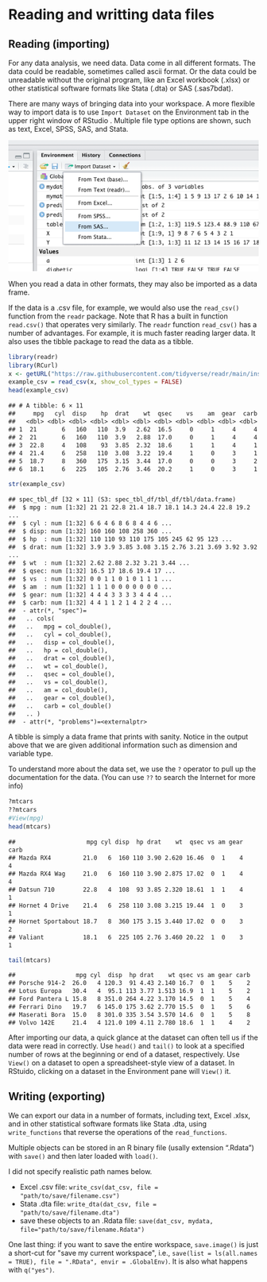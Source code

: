 # Reading and writting data files

## Reading (importing) 
For any data analysis, we need data. Data come in all different formats. The data could be readable, sometimes called ascii format. Or the data could be unreadable without the original program, like an Excel workbook (.xlsx) or other statistical software formats like Stata (.dta) or SAS (.sas7bdat).

There are many ways of bringing data into your workspace.  A more flexible way to import data is to use `Import Dataset` on the Environment tab in the upper right window of RStudio . Multiple file type options are shown, such as text, Excel, SPSS, SAS, and Stata.

<img src="png/Import.png" width="552" />

When you read a data in other formats, they may also be imported as a data frame.  

If the data is a .csv file, for example, we would also use the `read_csv()` function from the `readr` package. Note that R has a built in function `read.csv()` that operates very similarly. The `readr` function `read_csv()` has a number of advantages. For example, it is much faster reading larger data. It also uses the tibble package to read the data as a tibble.  


```r
library(readr)
library(RCurl)
x <- getURL("https://raw.githubusercontent.com/tidyverse/readr/main/inst/extdata/mtcars.csv")
example_csv = read_csv(x, show_col_types = FALSE)
head(example_csv)
```

```
## # A tibble: 6 × 11
##     mpg   cyl  disp    hp  drat    wt  qsec    vs    am  gear  carb
##   <dbl> <dbl> <dbl> <dbl> <dbl> <dbl> <dbl> <dbl> <dbl> <dbl> <dbl>
## 1  21       6   160   110  3.9   2.62  16.5     0     1     4     4
## 2  21       6   160   110  3.9   2.88  17.0     0     1     4     4
## 3  22.8     4   108    93  3.85  2.32  18.6     1     1     4     1
## 4  21.4     6   258   110  3.08  3.22  19.4     1     0     3     1
## 5  18.7     8   360   175  3.15  3.44  17.0     0     0     3     2
## 6  18.1     6   225   105  2.76  3.46  20.2     1     0     3     1
```

```r
str(example_csv)
```

```
## spec_tbl_df [32 × 11] (S3: spec_tbl_df/tbl_df/tbl/data.frame)
##  $ mpg : num [1:32] 21 21 22.8 21.4 18.7 18.1 14.3 24.4 22.8 19.2 ...
##  $ cyl : num [1:32] 6 6 4 6 8 6 8 4 4 6 ...
##  $ disp: num [1:32] 160 160 108 258 360 ...
##  $ hp  : num [1:32] 110 110 93 110 175 105 245 62 95 123 ...
##  $ drat: num [1:32] 3.9 3.9 3.85 3.08 3.15 2.76 3.21 3.69 3.92 3.92 ...
##  $ wt  : num [1:32] 2.62 2.88 2.32 3.21 3.44 ...
##  $ qsec: num [1:32] 16.5 17 18.6 19.4 17 ...
##  $ vs  : num [1:32] 0 0 1 1 0 1 0 1 1 1 ...
##  $ am  : num [1:32] 1 1 1 0 0 0 0 0 0 0 ...
##  $ gear: num [1:32] 4 4 4 3 3 3 3 4 4 4 ...
##  $ carb: num [1:32] 4 4 1 1 2 1 4 2 2 4 ...
##  - attr(*, "spec")=
##   .. cols(
##   ..   mpg = col_double(),
##   ..   cyl = col_double(),
##   ..   disp = col_double(),
##   ..   hp = col_double(),
##   ..   drat = col_double(),
##   ..   wt = col_double(),
##   ..   qsec = col_double(),
##   ..   vs = col_double(),
##   ..   am = col_double(),
##   ..   gear = col_double(),
##   ..   carb = col_double()
##   .. )
##  - attr(*, "problems")=<externalptr>
```

A tibble is simply a data frame that prints with sanity. Notice in the output above that we are given additional information such as dimension and variable type.  
  
To understand more about the data set, we use the `?` operator to pull up the documentation for the data. (You can use `??` to search the Internet for more info)  


```r
?mtcars
??mtcars
#View(mpg)
head(mtcars)
```

```
##                    mpg cyl disp  hp drat    wt  qsec vs am gear carb
## Mazda RX4         21.0   6  160 110 3.90 2.620 16.46  0  1    4    4
## Mazda RX4 Wag     21.0   6  160 110 3.90 2.875 17.02  0  1    4    4
## Datsun 710        22.8   4  108  93 3.85 2.320 18.61  1  1    4    1
## Hornet 4 Drive    21.4   6  258 110 3.08 3.215 19.44  1  0    3    1
## Hornet Sportabout 18.7   8  360 175 3.15 3.440 17.02  0  0    3    2
## Valiant           18.1   6  225 105 2.76 3.460 20.22  1  0    3    1
```

```r
tail(mtcars)
```

```
##                 mpg cyl  disp  hp drat    wt qsec vs am gear carb
## Porsche 914-2  26.0   4 120.3  91 4.43 2.140 16.7  0  1    5    2
## Lotus Europa   30.4   4  95.1 113 3.77 1.513 16.9  1  1    5    2
## Ford Pantera L 15.8   8 351.0 264 4.22 3.170 14.5  0  1    5    4
## Ferrari Dino   19.7   6 145.0 175 3.62 2.770 15.5  0  1    5    6
## Maserati Bora  15.0   8 301.0 335 3.54 3.570 14.6  0  1    5    8
## Volvo 142E     21.4   4 121.0 109 4.11 2.780 18.6  1  1    4    2
```

After importing our data, a quick glance at the dataset can often tell us if the data were read in correctly.  Use `head()` and `tail()` to look at a specified number of rows at the beginning or end of a dataset, respectively.  Use `View()` on a dataset to open a spreadsheet-style view of a dataset. In RStuido, clicking on a dataset in the Environment pane will `View()` it.  

## Writing (exporting)

We can export our data in a number of formats, including text, Excel .xlsx, and in other statistical software formats like Stata .dta, using `write_functions` that reverse the operations of the `read_functions`.  

Multiple objects can be stored in an R binary file (usally extension “.Rdata”) with `save()` and then later loaded with `load()`.  

I did not specify realistic path names below.  
  
- Excel .csv file: `write_csv(dat_csv, file = "path/to/save/filename.csv")` 
- Stata .dta file: `write_dta(dat_csv, file = "path/to/save/filename.dta")` 
- save these objects to an .Rdata file:  `save(dat_csv, mydata, file="path/to/save/filename.Rdata")` 

One last thing: if you want to save the entire workspace, `save.image()` is just a short-cut for "save my current workspace", i.e., `save(list = ls(all.names = TRUE), file = ".RData", envir = .GlobalEnv)`. It is also what happens with `q("yes")`.  
